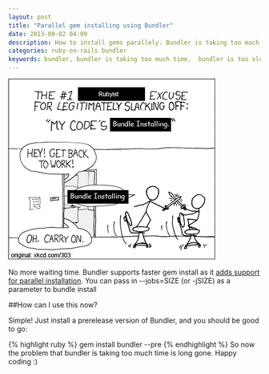 ```yaml
---
layout: post
title: "Parallel gem installing using Bundler"
date: 2013-09-02 04:09
description: How to install gems parallely. Bundler is taking too much to install gems.
categories: ruby-on-rails bundler
keywords: bundler, bundler is taking too much time,  bundler is too slow, gems install, install gems faster
---
```



![My bundler is running](/wp-content/images/bundler.png)


No more waiting time. Bundler supports faster gem install as it [adds support for parallel installation](https://github.com/bundler/bundler/pull/2481). You can pass in --jobs=SIZE (or -jSIZE) as a parameter to bundle install

<!--more-->

##How can I use this now?

Simple! Just install a prerelease version of Bundler, and you should be good to go:

{% highlight ruby %}
    gem install bundler --pre
{% endhighlight %}
So now the problem that bundler is taking too much time is long gone. Happy coding :)
